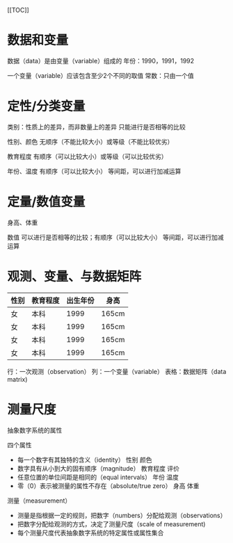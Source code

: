 [[TOC]]

# 数据和变量
数据（data）是由变量（variable）组成的
年份：1990，1991，1992

一个变量（variable）应该包含至少2个不同的取值
常数：只由一个值

# 定性/分类变量
类别：性质上的差异，而非数量上的差异
只能进行是否相等的比较

性别、颜色
无顺序（不能比较大小）或等级（不能比较优劣）

教育程度
有顺序（可以比较大小）或等级（可以比较优劣）

年份、温度
有顺序（可以比较大小）
等间距，可以进行加减运算

# 定量/数值变量
身高、体重

数值
可以进行是否相等的比较；有顺序（可以比较大小）
等间距，可以进行加减运算

# 观测、变量、与数据矩阵
性别 | 教育程度 | 出生年份 | 身高
---|------|------|---
女 | 本科 | 1999 | 165cm
女 | 本科 | 1999 | 165cm
女 | 本科 | 1999 | 165cm
女 | 本科 | 1999 | 165cm

行：一次观测（observation）
列：一个变量（variable）
表格：数据矩阵（data matrix)

# 测量尺度

抽象数字系统的属性

四个属性
+ 每一个数字有其独特的含义（identity） 性别 颜色
+ 数字具有从小到大的固有顺序（magnitude） 教育程度 评价
+ 任意位置的单位间距是相同的（equal intervals） 年份 温度
+ 零（0）表示被测量的属性不存在（absolute/true zero） 身高 体重

测量（measurement）
+ 测量是指根据一定的规则，把数字（numbers）分配给观测（observations）
+ 把数字分配给观测的方式，决定了测量尺度（scale of measurement)
+ 每个测量尺度代表抽象数字系统的特定属性或属性集合

